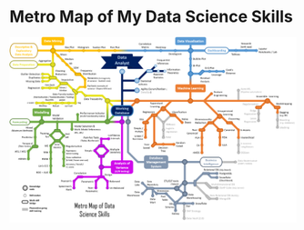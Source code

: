 # Metro Map of My Data Science Skills

![Metro Map Data Science](/images/MetroMap_Data_Analyst.png "Metro Map Data Science")
